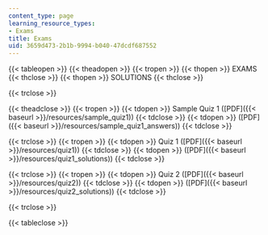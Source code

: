 ```yaml
---
content_type: page
learning_resource_types:
- Exams
title: Exams
uid: 3659d473-2b1b-9994-b040-47dcdf687552
---
```


{{< tableopen >}}
{{< theadopen >}}
{{< tropen >}}
{{< thopen >}}
EXAMS
{{< thclose >}}
{{< thopen >}}
SOLUTIONS
{{< thclose >}}

{{< trclose >}}

{{< theadclose >}}
{{< tropen >}}
{{< tdopen >}}
Sample Quiz 1 ([PDF]({{< baseurl >}}/resources/sample_quiz1))
{{< tdclose >}}
{{< tdopen >}}
([PDF]({{< baseurl >}}/resources/sample_quiz1_answers))
{{< tdclose >}}

{{< trclose >}}
{{< tropen >}}
{{< tdopen >}}
Quiz 1 ([PDF]({{< baseurl >}}/resources/quiz1))
{{< tdclose >}}
{{< tdopen >}}
([PDF]({{< baseurl >}}/resources/quiz1_solutions))
{{< tdclose >}}

{{< trclose >}}
{{< tropen >}}
{{< tdopen >}}
Quiz 2 ([PDF]({{< baseurl >}}/resources/quiz2))
{{< tdclose >}}
{{< tdopen >}}
([PDF]({{< baseurl >}}/resources/quiz2_solutions))
{{< tdclose >}}

{{< trclose >}}

{{< tableclose >}}